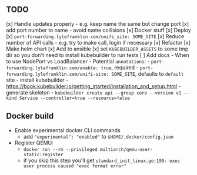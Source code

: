 ## TODO

[x] Handle updates properly
    - e.g. keep name the same but change port
[x] add port number to name
    - avoid name collisions
[x] Docker stuff
[x] Deploy
[x] `port-forwarding.lylefranklin.com/unifi_site: SOME_SITE`
[x] Reduce number of API calls
    - e.g. try to make call, login if necessary
[x] Refactor
[x] Make helm chart
[x] Add to ansible
[x] set `KUBEBUILDER_ASSETS` to some tmp dir so you don't need to install kubebuilder to run tests
[ ] Add docs
    - When to use NodePort vs LoadBalancer
    - Potential `annotations`:
      - `port-forwarding.lylefranklin.com/enable: true`, required
      - `port-forwarding.lylefranklin.com/unifi-site: SOME_SITE`, defaults to `default` site
    - install kubebuilder
      - https://book.kubebuilder.io/getting_started/installation_and_setup.html
    - generate skeleton
      - `kubebuilder create api --group core --version v1 --kind Service --controller=true --resource=false`

## Docker build

- Enable experimental docker CLI commands
  - add `"experimental": "enabled"` to `$HOME/.docker/config.json`
- Register QEMU:
  - `docker run --rm --privileged multiarch/qemu-user-static:register`
  - if you skip this step you'll get `standard_init_linux.go:190: exec user process caused "exec format error"`
